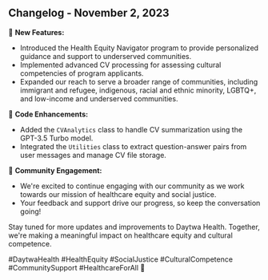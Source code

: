 ## Changelog - November 2, 2023

🚀 **New Features:**
- Introduced the Health Equity Navigator program to provide personalized guidance and support to underserved communities.
- Implemented advanced CV processing for assessing cultural competencies of program applicants.
- Expanded our reach to serve a broader range of communities, including immigrant and refugee, indigenous, racial and ethnic minority, LGBTQ+, and low-income and underserved communities.

📃 **Code Enhancements:**
- Added the `CVAnalytics` class to handle CV summarization using the GPT-3.5 Turbo model.
- Integrated the `Utilities` class to extract question-answer pairs from user messages and manage CV file storage.

🤝 **Community Engagement:**
- We're excited to continue engaging with our community as we work towards our mission of healthcare equity and social justice.
- Your feedback and support drive our progress, so keep the conversation going!

Stay tuned for more updates and improvements to Daytwa Health. Together, we're making a meaningful impact on healthcare equity and cultural competence.

#DaytwaHealth #HealthEquity #SocialJustice #CulturalCompetence #CommunitySupport #HealthcareForAll 🌈
